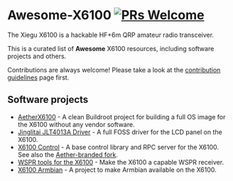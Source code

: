 # Awesome-X6100 [![PRs Welcome](https://img.shields.io/badge/PRs-welcome-brightgreen.svg?style=flat-square)](http://makeapullrequest.com)

The Xiegu X6100 is a hackable HF+6m QRP amateur radio transceiver.

This is a curated list of **Awesome** X6100 resources, including software
projects and others.

Contributions are always welcome! Please take a look at the [contribution guidelines](https://github.com/ruilvo/awesome-x6100/blob/master/CONTRIBUTING.md)
page first.

## Software projects

- [AetherX6100](https://github.com/ruilvo/AetherX6100) - A clean Buildroot
  project for building a full OS image for the X6100 without any vendor
  software.
- [Jinglitai JLT4013A Driver](https://github.com/ruilvo/panel-jinglitai-jlt4013a) - A
  full FOSS driver for the LCD panel on the X6100.
- [X6100 Control](https://github.com/strijar/x6100_control) - A base control
  library and RPC server for the X6100.
  See also the [Aether-branded fork](https://github.com/ruilvo/AetherX6100Control).
- [WSPR tools for the X6100](https://github.com/sstjohn/x6100-wspr) - Make the X6100 a capable WSPR receiver.
- [X6100 Armbian](https://github.com/Links2004/x6100-armbian) - A project to
  make Armbian available on the X6100.
